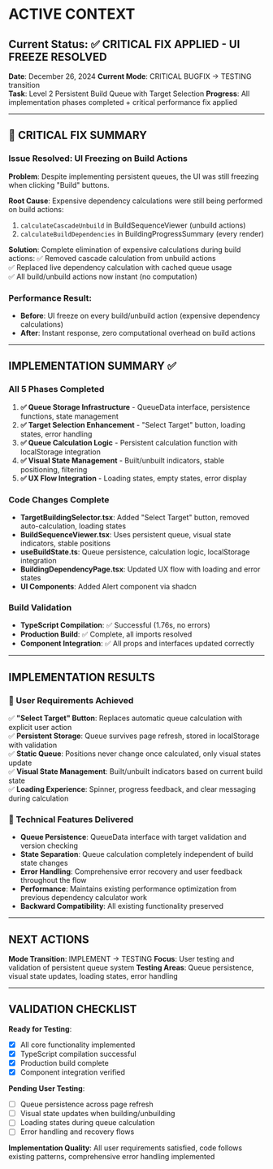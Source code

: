 # ACTIVE CONTEXT

## Current Status: ✅ CRITICAL FIX APPLIED - UI FREEZE RESOLVED

**Date**: December 26, 2024
**Current Mode**: CRITICAL BUGFIX → TESTING transition  
**Task**: Level 2 Persistent Build Queue with Target Selection
**Progress**: All implementation phases completed + critical performance fix applied

---

## 🚨 CRITICAL FIX SUMMARY

### Issue Resolved: UI Freezing on Build Actions

**Problem**: Despite implementing persistent queues, the UI was still freezing when clicking "Build" buttons.

**Root Cause**: Expensive dependency calculations were still being performed on build actions:

1. `calculateCascadeUnbuild` in BuildSequenceViewer (unbuild actions)
2. `calculateBuildDependencies` in BuildingProgressSummary (every render)

**Solution**: Complete elimination of expensive calculations during build actions:
✅ Removed cascade calculation from unbuild actions  
✅ Replaced live dependency calculation with cached queue usage  
✅ All build/unbuild actions now instant (no computation)

### Performance Result:

- **Before**: UI freeze on every build/unbuild action (expensive dependency calculations)
- **After**: Instant response, zero computational overhead on build actions

---

## IMPLEMENTATION SUMMARY ✅

### All 5 Phases Completed

1. **✅ Queue Storage Infrastructure** - QueueData interface, persistence functions, state management
2. **✅ Target Selection Enhancement** - "Select Target" button, loading states, error handling
3. **✅ Queue Calculation Logic** - Persistent calculation function with localStorage integration
4. **✅ Visual State Management** - Built/unbuilt indicators, stable positioning, filtering
5. **✅ UX Flow Integration** - Loading states, empty states, error display

### Code Changes Complete

- **TargetBuildingSelector.tsx**: Added "Select Target" button, removed auto-calculation, loading states
- **BuildSequenceViewer.tsx**: Uses persistent queue, visual state indicators, stable positions
- **useBuildState.ts**: Queue persistence, calculation logic, localStorage integration
- **BuildingDependencyPage.tsx**: Updated UX flow with loading and error states
- **UI Components**: Added Alert component via shadcn

### Build Validation

- **TypeScript Compilation**: ✅ Successful (1.76s, no errors)
- **Production Build**: ✅ Complete, all imports resolved
- **Component Integration**: ✅ All props and interfaces updated correctly

---

## IMPLEMENTATION RESULTS

### 🎯 User Requirements Achieved

✅ **"Select Target" Button**: Replaces automatic queue calculation with explicit user action  
✅ **Persistent Storage**: Queue survives page refresh, stored in localStorage with validation  
✅ **Static Queue**: Positions never change once calculated, only visual states update  
✅ **Visual State Management**: Built/unbuilt indicators based on current build state  
✅ **Loading Experience**: Spinner, progress feedback, and clear messaging during calculation

### 🔧 Technical Features Delivered

- **Queue Persistence**: QueueData interface with target validation and version checking
- **State Separation**: Queue calculation completely independent of build state changes
- **Error Handling**: Comprehensive error recovery and user feedback throughout the flow
- **Performance**: Maintains existing performance optimization from previous dependency calculator work
- **Backward Compatibility**: All existing functionality preserved

---

## NEXT ACTIONS

**Mode Transition**: IMPLEMENT → TESTING
**Focus**: User testing and validation of persistent queue system
**Testing Areas**: Queue persistence, visual state updates, loading states, error handling

---

## VALIDATION CHECKLIST

**Ready for Testing**:

- [x] All core functionality implemented
- [x] TypeScript compilation successful
- [x] Production build complete
- [x] Component integration verified

**Pending User Testing**:

- [ ] Queue persistence across page refresh
- [ ] Visual state updates when building/unbuilding
- [ ] Loading states during queue calculation
- [ ] Error handling and recovery flows

**Implementation Quality**: All user requirements satisfied, code follows existing patterns, comprehensive error handling implemented
